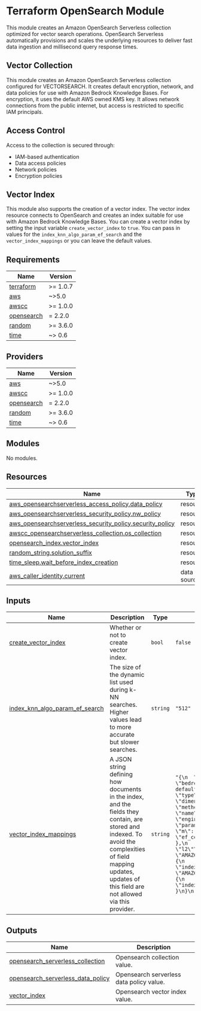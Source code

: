 <!-- BEGIN_TF_DOCS -->
# Terraform OpenSearch Module

This module creates an Amazon OpenSearch Serverless collection optimized for vector search operations. OpenSearch Serverless automatically provisions and scales the underlying resources to deliver fast data ingestion and millisecond query response times.

## Vector Collection

This module creates an Amazon OpenSearch Serverless collection configured for VECTORSEARCH. It creates default encryption, network, and data policies for use with Amazon Bedrock Knowledge Bases. For encryption, it uses the default AWS owned KMS key. It allows network connections from the public internet, but access is restricted to specific IAM principals.

## Access Control

Access to the collection is secured through:

- IAM-based authentication
- Data access policies
- Network policies
- Encryption policies

## Vector Index

This module also supports the creation of a vector index. The vector index resource connects to OpenSearch and creates an index suitable for use with Amazon Bedrock Knowledge Bases. You can create a vector index by setting the input variable `create_vector_index` to `true`. You can pass in values for the `index_knn_algo_param_ef_search` and the `vector_index_mappings` or you can leave the default values.

## Requirements

| Name | Version |
|------|---------|
| <a name="requirement_terraform"></a> [terraform](#requirement\_terraform) | >= 1.0.7 |
| <a name="requirement_aws"></a> [aws](#requirement\_aws) | ~>5.0 |
| <a name="requirement_awscc"></a> [awscc](#requirement\_awscc) | >= 1.0.0 |
| <a name="requirement_opensearch"></a> [opensearch](#requirement\_opensearch) | = 2.2.0 |
| <a name="requirement_random"></a> [random](#requirement\_random) | >= 3.6.0 |
| <a name="requirement_time"></a> [time](#requirement\_time) | ~> 0.6 |

## Providers

| Name | Version |
|------|---------|
| <a name="provider_aws"></a> [aws](#provider\_aws) | ~>5.0 |
| <a name="provider_awscc"></a> [awscc](#provider\_awscc) | >= 1.0.0 |
| <a name="provider_opensearch"></a> [opensearch](#provider\_opensearch) | = 2.2.0 |
| <a name="provider_random"></a> [random](#provider\_random) | >= 3.6.0 |
| <a name="provider_time"></a> [time](#provider\_time) | ~> 0.6 |

## Modules

No modules.

## Resources

| Name | Type |
|------|------|
| [aws_opensearchserverless_access_policy.data_policy](https://registry.terraform.io/providers/hashicorp/aws/latest/docs/resources/opensearchserverless_access_policy) | resource |
| [aws_opensearchserverless_security_policy.nw_policy](https://registry.terraform.io/providers/hashicorp/aws/latest/docs/resources/opensearchserverless_security_policy) | resource |
| [aws_opensearchserverless_security_policy.security_policy](https://registry.terraform.io/providers/hashicorp/aws/latest/docs/resources/opensearchserverless_security_policy) | resource |
| [awscc_opensearchserverless_collection.os_collection](https://registry.terraform.io/providers/hashicorp/awscc/latest/docs/resources/opensearchserverless_collection) | resource |
| [opensearch_index.vector_index](https://registry.terraform.io/providers/opensearch-project/opensearch/2.2.0/docs/resources/index) | resource |
| [random_string.solution_suffix](https://registry.terraform.io/providers/hashicorp/random/latest/docs/resources/string) | resource |
| [time_sleep.wait_before_index_creation](https://registry.terraform.io/providers/hashicorp/time/latest/docs/resources/sleep) | resource |
| [aws_caller_identity.current](https://registry.terraform.io/providers/hashicorp/aws/latest/docs/data-sources/caller_identity) | data source |

## Inputs

| Name | Description | Type | Default | Required |
|------|-------------|------|---------|:--------:|
| <a name="input_create_vector_index"></a> [create\_vector\_index](#input\_create\_vector\_index) | Whether or not to create vector index. | `bool` | `false` | no |
| <a name="input_index_knn_algo_param_ef_search"></a> [index\_knn\_algo\_param\_ef\_search](#input\_index\_knn\_algo\_param\_ef\_search) | The size of the dynamic list used during k-NN searches. Higher values lead to more accurate but slower searches. | `string` | `"512"` | no |
| <a name="input_vector_index_mappings"></a> [vector\_index\_mappings](#input\_vector\_index\_mappings) | A JSON string defining how documents in the index, and the fields they contain, are stored and indexed. To avoid the complexities of field mapping updates, updates of this field are not allowed via this provider. | `string` | `"{\n  \"properties\": {\n    \"bedrock-knowledge-base-default-vector\": {\n      \"type\": \"knn_vector\",\n      \"dimension\": 1536,\n      \"method\": {\n        \"name\": \"hnsw\",\n        \"engine\": \"faiss\",\n        \"parameters\": {\n          \"m\": 16,\n          \"ef_construction\": 512\n        },\n        \"space_type\": \"l2\"\n      }\n    },\n    \"AMAZON_BEDROCK_METADATA\": {\n      \"type\": \"text\",\n      \"index\": \"false\"\n    },\n    \"AMAZON_BEDROCK_TEXT_CHUNK\": {\n      \"type\": \"text\",\n      \"index\": \"true\"\n    }\n  }\n}\n"` | no |

## Outputs

| Name | Description |
|------|-------------|
| <a name="output_opensearch_serverless_collection"></a> [opensearch\_serverless\_collection](#output\_opensearch\_serverless\_collection) | Opensearch collection value. |
| <a name="output_opensearch_serverless_data_policy"></a> [opensearch\_serverless\_data\_policy](#output\_opensearch\_serverless\_data\_policy) | Opensearch serverless data policy value. |
| <a name="output_vector_index"></a> [vector\_index](#output\_vector\_index) | Opensearch vector index value. |
<!-- END_TF_DOCS -->